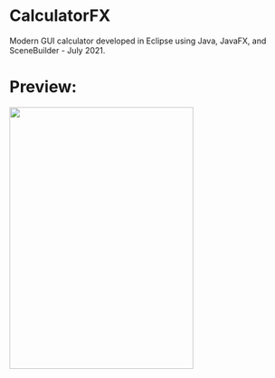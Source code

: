 # CalculatorFX
Modern GUI calculator developed in Eclipse using Java, JavaFX, and SceneBuilder - July 2021.

<h1>Preview:</h1>

<img src="https://user-images.githubusercontent.com/109245538/213900055-b5184bf8-a5ce-4989-8fc8-646cdc0cb888.png" width="325" height="463">
